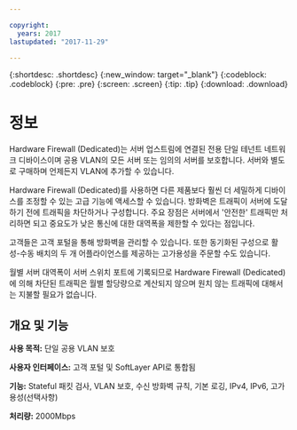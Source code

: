 ```yaml
---

copyright:
  years: 2017
lastupdated: "2017-11-29"

---
```


{:shortdesc: .shortdesc}
{:new_window: target="_blank"}
{:codeblock: .codeblock}
{:pre: .pre}
{:screen: .screen}
{:tip: .tip}
{:download: .download}

# 정보

Hardware Firewall (Dedicated)는 서버 업스트림에 연결된 전용 단일 테넌트 네트워크 디바이스이며 공용 VLAN의 모든 서버 또는 임의의 서버를 보호합니다. 서버와 별도로 구매하며 언제든지 VLAN에 추가할 수 있습니다.   

Hardware Firewall (Dedicated)를 사용하면 다른 제품보다 훨씬 더 세밀하게 디바이스를 조정할 수 있는 고급 기능에 액세스할 수 있습니다. 방화벽은 트래픽이 서버에 도달하기 전에 트래픽을 차단하거나 구성합니다. 주요 장점은 서버에서 '안전한' 트래픽만 처리하면 되고 중요도가 낮은 통신에 대한 대역폭을 제한할 수 있다는 점입니다. 

고객들은 고객 포털을 통해 방화벽을 관리할 수 있습니다. 또한 동기화된 구성으로 활성-수동 배치의 두 개 어플라이언스를 제공하는 고가용성을 주문할 수도 있습니다.

월별 서버 대역폭이 서버 스위치 포트에 기록되므로 Hardware Firewall (Dedicated)에 의해 차단된 트래픽은 월별 할당량으로 계산되지 않으며 원치 않는 트래픽에 대해서는 지불할 필요가 없습니다.

## 개요 및 기능

**사용 목적:** 단일 공용 VLAN 보호

**사용자 인터페이스:** 고객 포털 및 SoftLayer API로 통합됨

**기능:** Stateful 패킷 검사, VLAN 보호, 수신 방화벽 규칙, 기본 로깅, IPv4, IPv6, 고가용성(선택사항)

**처리량:** 2000Mbps
